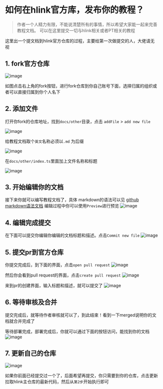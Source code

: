 # 如何在hlink官方库，发布你的教程？
> 作者一个人精力有限，不能说清楚所有的事情，所以希望大家能一起来完善教程文档。
> 可以在这里提交一切与hlink相关或者PT相关的教程


这里出一个提文档到hlink官方仓库的过程，主要给第一次做提交的人，大佬请无视

## 1. fork官方仓库

![image](/fork.png)

如图点击右上角的fork按钮，进行fork仓库到你自己账号下面，选择归属的组织或者可以直接归属到你个人名下


## 2. 添加文件

打开你fork的仓库地址，找到`docs/other`目录，点击 `addFile` > `add new file`

![image](/createNewFile.png)

给教程文档取个`英文`名称必须以`.md` 为后缀

![image](/fileName.png)

在`docs/other/index.ts`里面加上文件名称和标题

![image](/setSideBar.png)


## 3. 开始编辑你的文档

接下来你就可以编写教程文档了，具体 markdown的语法可以见 [github markdown语法文档](https://docs.github.com/cn/get-started/writing-on-github/getting-started-with-writing-and-formatting-on-github/basic-writing-and-formatting-syntax)
编辑过程中你可以使用`Preview`进行预览
![image](/previewMd.png)


## 4. 编辑完成提交

在下面可以提交你编辑你编辑的文档标题和描述。点击`Commit new file`
![image](/commit.png)

## 5. 提交pr到官方仓库

你提交完成后，到下面的界面，点击`open pull request`
![image](/openPullRequest.png)

然后你会看到pull request的界面，点击`create pull request`
![image](/createPullRequest.png)

来到pr的创建界面，输入标题和描述，就可以提交了
![image](/submitPullRequest.png)

## 6. 等待审核及合并

提交完成后，就等待作者审核就可以了，到此结束！看到一下merged说明你的文档就合并完成了

等待部署完成，部署完成后，你就可以通过下面的按钮访问，能找到你的文档
![image](/complete.png)



## 7. 更新自己的仓库

![image](/update.png)

如果你前面已经提交过一个了，后面希望再提交，你只需要到你的仓库，点击更新拉取hlink主仓库的最新代码，然后从`第2步`开始执行即可




